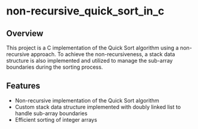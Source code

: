# non-recursive_quick_sort_in_c
## Overview

This project is a C implementation of the Quick Sort algorithm using a non-recursive approach.
To achieve the non-recursiveness, a stack data structure is also implemented and utilized to manage the sub-array boundaries during the sorting process.

## Features
- Non-recursive implementation of the Quick Sort algorithm
- Custom stack data structure implemented with doubly linked list to handle sub-array boundaries
- Efficient sorting of integer arrays
